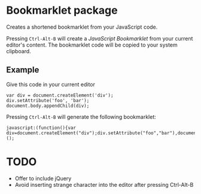 # Bookmarklet package

Creates a shortened bookmarklet from your JavaScript code.

Pressing `Ctrl-Alt-B` will create a _JavaScript Bookmarklet_ from your current editor's content. The bookmarklet code will be copied to your system clipboard.

## Example

Give this code in your current editor

```
var div = document.createElement('div');
div.setAttribute('foo', 'bar');
document.body.appendChild(div);
```

Pressing `Ctrl-Alt-B` will generate the following bookmarklet:

```
javascript:(function(){var div=document.createElement("div");div.setAttribute("foo","bar"),document.body.appendChild(div);})();
```

# TODO

* Offer to include jQuery
* Avoid inserting strange character into the editor after pressing Ctrl-Alt-B
